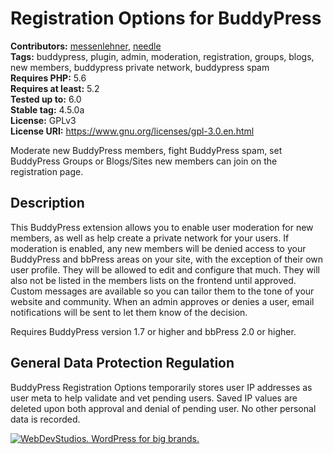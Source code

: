 # Registration Options for BuddyPress

**Contributors:** [messenlehner](https://profiles.wordpress.org/messenlehner/), [needle](https://profiles.wordpress.org/needle/)<br/>
**Tags:** buddypress, plugin, admin, moderation, registration, groups, blogs, new members, buddypress private network, buddypress spam<br/>
**Requires PHP:** 5.6<br/>
**Requires at least:** 5.2<br/>
**Tested up to:** 6.0<br/>
**Stable tag:** 4.5.0a<br/>
**License:** GPLv3<br/>
**License URI:** https://www.gnu.org/licenses/gpl-3.0.en.html

Moderate new BuddyPress members, fight BuddyPress spam, set BuddyPress Groups or Blogs/Sites new members can join on the registration page.

## Description

This BuddyPress extension allows you to enable user moderation for new members, as well as help create a private network for your users. If moderation is enabled, any new members will be denied access to your BuddyPress and bbPress areas on your site, with the exception of their own user profile. They will be allowed to edit and configure that much. They will also not be listed in the members lists on the frontend until approved. Custom messages are available so you can tailor them to the tone of your website and community. When an admin approves or denies a user, email notifications will be sent to let them know of the decision.

Requires BuddyPress version 1.7 or higher and bbPress 2.0 or higher.

## General Data Protection Regulation

BuddyPress Registration Options temporarily stores user IP addresses as user meta to help validate and vet pending users. Saved IP values are deleted upon both approval and denial of pending user. No other personal data is recorded.

<a href="https://webdevstudios.com/contact/"><img src="https://webdevstudios.com/wp-content/uploads/2018/04/wds-github-banner.png" alt="WebDevStudios. WordPress for big brands."></a>
